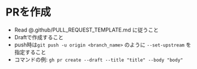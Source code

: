 # PRを作成

- Read @.github/PULL_REQUEST_TEMPLATE.md に従うこと
- Draftで作成すること
- push時は`git push -u origin <branch_name>` のように `--set-upstream` を指定すること
- コマンドの例: `gh pr create --draft --title "title" --body "body"`
